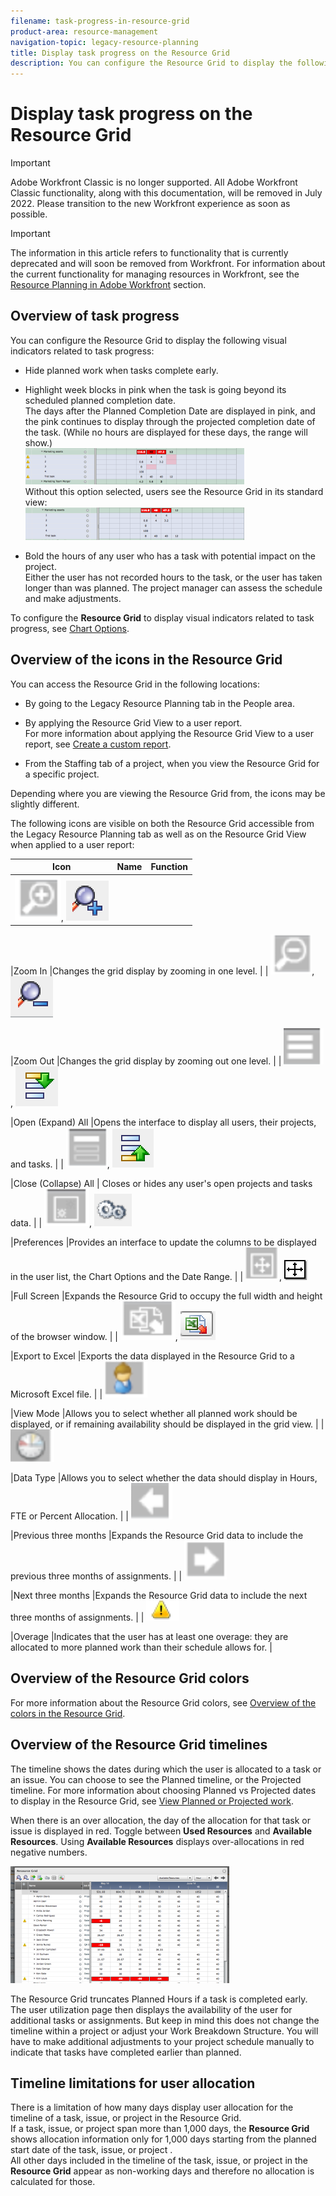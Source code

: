 ```yaml
---
filename: task-progress-in-resource-grid
product-area: resource-management
navigation-topic: legacy-resource-planning
title: Display task progress on the Resource Grid
description: You can configure the Resource Grid to display the following visual indicators related to task progress - EDIT ME.
---
```


# Display task progress on the Resource Grid

>[!IMPORTANT]
>
>Adobe Workfront Classic is no longer supported. All Adobe Workfront Classic functionality, along with this documentation, will be removed in July 2022. Please transition to the new Workfront experience as soon as possible.

>[!IMPORTANT]
>
>The information in this article refers to functionality that is currently deprecated and will soon be removed from Workfront. For information about the current functionality for managing resources in Workfront, see the [Resource Planning in Adobe Workfront](../../resource-mgmt/resource-planning/resource-planning-overview.md) section.

## Overview of task progress

You can configure the Resource Grid to display the following visual indicators related to task progress:

* Hide planned work when tasks complete early.
* Highlight week blocks in pink when the task is going beyond its scheduled planned completion date.  
  The days after the Planned Completion Date are displayed in pink, and the pink continues to display through the projected completion date of the task. (While no hours are displayed for these days, the range will show.)  
  ![](assets/screen-shot-2013-11-05-at-8.22.03-am-350x58.png)  
  Without this option selected, users see the Resource Grid in its standard view:  
  ![](assets/screen-shot-2013-11-05-at-8.22.26-am-350x52.png)

* Bold the hours of any user who has a task with potential impact on the project.  
  Either the user has not recorded hours to the task, or the user has taken longer than was planned. The project manager can assess the schedule and make adjustments.

To configure the **Resource Grid** to display visual indicators related to task progress, see [Chart Options](../../resource-mgmt/legacy-res-planning/resource-grid-overview.md#chart-options).

## Overview of the icons in the Resource Grid

You can access the Resource Grid in the following locations:

* By going to the Legacy Resource Planning tab in the People area.
* By applying the Resource Grid View to a user report.  
  For more information about applying the Resource Grid View to a user report, see [Create a custom report](../../reports-and-dashboards/reports/creating-and-managing-reports/create-custom-report.md).

* From the Staffing tab of a project, when you view the Resource Grid for a specific project.

Depending where you are viewing the Resource Grid from, the icons may be slightly different.

The following icons are visible on both the Resource Grid accessible from the Legacy Resource Planning tab as well as on the Resource Grid View when applied to a user report:

| **Icon** |**Name** |**Function** |
|---|---|---|
|  ![resource_grid_magnifing_glass.png](assets/resource-grid-magnifing-glass.png), ![resource_grid_zoom_in_2.png](assets/resource-grid-zoom-in-2.png)

|Zoom In |Changes the grid display by zooming in one level. |
|  ![resource_grid_zoom_out.png](assets/resource-grid-zoom-out.png), ![resource_grid__zoom_in_2.png](assets/resource-grid--zoom-in-2.png)

|Zoom Out |Changes the grid display by zooming out one level. |
|  ![resource_grid_open_expand.png](assets/resource-grid-open-expand.png), ![resource_grid_open_all_2.png](assets/resource-grid-open-all-2.png)

|Open (Expand) All |Opens the interface to display all users, their projects, and tasks. |
|  ![resource_grid_collapse_all.png](assets/resource-grid-collapse-all.png), ![resource_grid_collapse_all_2.png](assets/resource-grid-collapse-all-2.png)

|Close (Collapse) All | Closes or hides any user's open projects and tasks data.  |
|  ![resrouce_grid_preferences.png](assets/resrouce-grid-preferences.png), ![resource_grid_Preferences_2.png](assets/resource-grid-preferences-2.png)

|Preferences |Provides an interface to update the columns to be displayed in the user list, the Chart Options and the Date Range. |
|  ![resource_grid_fullscreen.png](assets/resource-grid-fullscreen.png), ![resource_grid_full_screen_2.png](assets/resource-grid-full-screen-2.png)

|Full Screen |Expands the Resource Grid to occupy the full width and height of the browser window.  |
|  ![resource_grid_export_to_excel.png](assets/resource-grid-export-to-excel.png), ![resource_grid_export_to_excel_2.png](assets/resource-grid-export-to-excel-2.png)

|Export to Excel |Exports the data displayed in the Resource Grid to a Microsoft Excel file.  |
|  ![resource_grid__view_mode.png](assets/resource-grid--view-mode.png)

|View Mode |Allows you to select whether all planned work should be displayed, or if remaining availability should be displayed in the grid view. |
|  ![resource_grid_data_type.png](assets/resource-grid-data-type.png)

|Data Type  |Allows you to select whether the data should display in Hours, FTE or Percent Allocation.  |
|  ![resource_grid_previous_3_months.png](assets/resource-grid-previous-3-months.png)

|Previous three months |Expands the Resource Grid data to include the previous three months of assignments. |
|  ![resource_grid_next_3_months.png](assets/resource-grid-next-3-months.png)

|Next three months |Expands the Resource Grid data to include the next three months of assignments. |
|  ![resource_grid_overage.png](assets/resource-grid-overage.png)

|Overage |Indicates that the user has at least one overage: they are allocated to more planned work than their schedule allows for.  |

## Overview of the Resource Grid colors

For more information about the Resource Grid colors, see [Overview of the colors in the Resource Grid](../../resource-mgmt/legacy-res-planning/colors-of-resource-grid.md).

## Overview of the Resource Grid timelines

The timeline shows the dates during which the user is allocated to a task or an issue. You can choose to see the Planned timeline, or the Projected timeline. For more information about choosing Planned vs Projected dates to display in the Resource Grid, see [View Planned or Projected work](../../resource-mgmt/legacy-res-planning/resource-grid-overview.md#viewing-planned-or-projected-work).

When there is an over allocation, the day of the allocation for that task or issue is displayed in red. Toggle between **Used Resources** and **Available Resources**. Using **Available Resources** displays over-allocations in red negative numbers.

![](assets/screen-shot-2014-777-15-at-9.34.46-am--1--350x187.png)

The Resource Grid truncates Planned Hours if a task is completed early. The user utilization page then displays the availability of the user for additional tasks or assignments. But keep in mind this does not change the timeline within a project or adjust your Work Breakdown Structure. You will have to make additional adjustments to your project schedule manually to indicate that tasks have completed earlier than planned.

## Timeline limitations for user allocation

There is a limitation of how many days display user allocation for the timeline of a task, issue, or project in the Resource Grid.  
If a task, issue, or project span more than 1,000 days, the **Resource Grid** shows allocation information only for 1,000 days starting from the planned start date of the task, issue, or project .  
All other days included in the timeline of the task, issue, or project in the **Resource Grid** appear as non-working days and therefore no allocation is calculated for those. 
